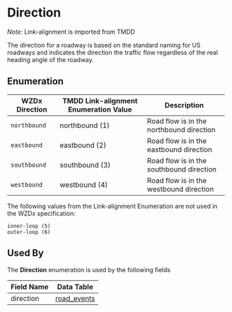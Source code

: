 # Direction 
*Note:*  Link-alignment is imported from TMDD

The direction for a roadway is based on the standard naming for US roadways and indicates the direction the traffic flow regardless of the real heading angle of the roadway.

## Enumeration
WZDx Direction | TMDD Link-alignment Enumeration Value | Description
--- | --- | --
`northbound`| northbound (1) | Road flow is in the northbound direction
`eastbound` | eastbound (2) | Road flow is in the eastbound direction
`southbound` | southbound (3) | Road flow is in the southbound direction
`westbound` | westbound (4) | Road flow is in the westbound direction

The following values from the Link-alignment Enumeration are not used in the WZDx specification:
```
inner-loop (5)
outer-loop (6)
```

## Used By
The **Direction** enumeration is used by the following fields

Field Name | Data Table
--- | ---
direction | [road_events](/spec-content/data-tables/road_events.md)
